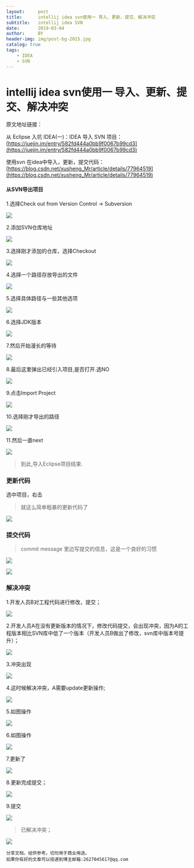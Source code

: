 ```yaml
---
layout:     post
title:      intellij idea svn使用一 导入、更新、提交、解决冲突
subtitle:   intellij idea SVN
date:       2019-03-04
author:     BY
header-img: img/post-bg-2015.jpg
catalog: true
tags:
    - IDEA
    - SVN
---
```


# intellij idea svn使用一 导入、更新、提交、解决冲突

原文地址链接：

从 Eclipse 入坑 IDEA(一)：IDEA 导入 SVN 项目：[https://juejin.im/entry/582fd444a0bb9f0067b99cd3](https://juejin.im/entry/582fd444a0bb9f0067b99cd3)

使用svn 在idea中导入，更新，提交代码：[https://blog.csdn.net/xusheng_Mr/article/details/77964519](https://blog.csdn.net/xusheng_Mr/article/details/77964519)

#### 从SVN导出项目

1.选择Check out from Version Control -> Subversion

![](https://user-gold-cdn.xitu.io/2016/11/29/2e5218bcbf2efde8b5a33b1fde754926.png)

2.添加SVN仓库地址

![](https://user-gold-cdn.xitu.io/2016/11/29/a6c271f1e7c7bb9e5b9195058716e5e4.png)

3.选择刚才添加的仓库，选择Checkout

![](https://user-gold-cdn.xitu.io/2016/11/29/0e6e41fea09f1d6829d277c9b4b81c73.png)

4.选择一个路径存放导出的文件

![](https://user-gold-cdn.xitu.io/2016/11/29/b040dd60d1d7818481e177f19601b1f8.png)

5.选择具体路径与一些其他选项

![](https://user-gold-cdn.xitu.io/2016/11/29/539182ab93ee60ca1039333d1ec2d77e.png)

6.选择JDK版本

![](https://user-gold-cdn.xitu.io/2016/11/29/05b81672319f1038de1d471e9ccea0c4.png)

7.然后开始漫长的等待

![](https://user-gold-cdn.xitu.io/2016/11/29/8f40856197064873dd4ee82f213af211.png)

8.最后这里弹出已经引入项目,是否打开.选NO

![](https://user-gold-cdn.xitu.io/2016/11/29/108e80a81a85dec4826f045b91ac1ddb.png)

9.点击Import Project

![](https://user-gold-cdn.xitu.io/2016/11/29/49364a068d0d0162474082da70497b0b.png)

10.选择刚才导出的路径

![](https://user-gold-cdn.xitu.io/2016/11/29/a586db2d03e9cd3b3c226685b152db9f.png)

11.然后一直next

![](https://user-gold-cdn.xitu.io/2016/11/29/9108a7e9b1948da9cc3dad7929f870e4.png)

>到此,导入Eclipse项目结束.

### 更新代码
选中项目，右击
>就这么简单粗暴的更新代码了

![](https://img-blog.csdn.net/20170913113108977)

### 提交代码
>commit message 里边写提交的信息，这是一个良好的习惯

![](https://img-blog.csdn.net/20170913113711243)

![](https://img-blog.csdn.net/20170913113724219)

### 解决冲突
1.开发人员B对工程代码进行修改，提交；

![](https://img-blog.csdnimg.cn/20181105172448287.png)

2.开发人员A在没有更新版本的情况下，修改代码提交，会出现冲突，因为A的工程版本相比SVN库中低了一个版本（开发人员B做出了修改，svn库中版本号提升）；

![](https://img-blog.csdnimg.cn/20181105172605138.png)

3.冲突出现

![](https://img-blog.csdnimg.cn/20181105172644987.png)

4.这时候解决冲突，A需要update更新操作;

![](https://img-blog.csdnimg.cn/20181105173005673.png)

5.如图操作

![](https://img-blog.csdnimg.cn/20181105173109631.png)

6.如图操作

![](https://img-blog.csdnimg.cn/20181105173132770.png)

7.更新了

![](https://img-blog.csdnimg.cn/20181105174638204.png)

8.更新完成提交；

![](https://img-blog.csdnimg.cn/20181105174711450.png)

9.提交

![](https://img-blog.csdnimg.cn/20181105174836968.png)

>已解决冲突；

![](https://img-blog.csdnimg.cn/20181105174907935.png)


    分享文档，经供参考。切勿用于商业用途。
    如果你有好的文章可以投递到博主邮箱:2627045617@qq.com
